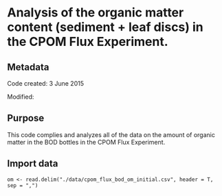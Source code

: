 # Analysis of the organic matter content (sediment + leaf discs) in the CPOM Flux Experiment. 

## Metadata

Code created: 3 June 2015 

Modified: 

## Purpose

This code complies and analyzes all of the data on the amount of organic matter in the BOD bottles in the CPOM Flux Experiment.

## Import data

    om <- read.delim("./data/cpom_flux_bod_om_initial.csv", header = T, sep = ",")

